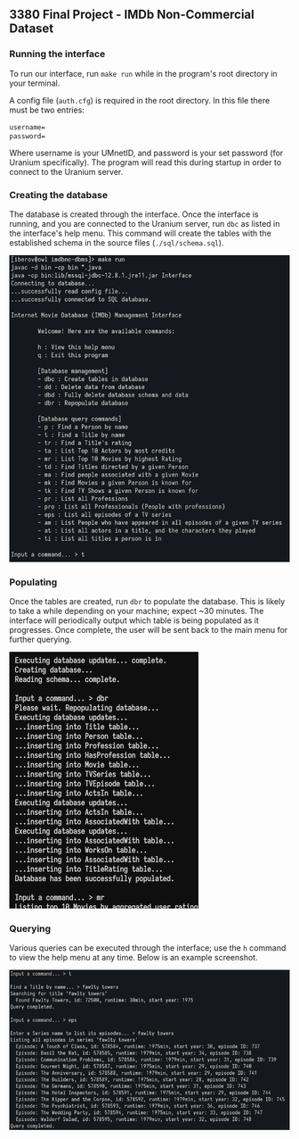 ## 3380 Final Project - IMDb Non-Commercial Dataset

### Running the interface

To run our interface, run `make run` while in the program's root directory in your terminal.

A config file (`auth.cfg`) is required in the root directory. In this file there must be two entries:

```plaintext
username=
password=
```

Where username is your UMnetID, and password is your set password (for Uranium specifically). The program will read this during startup in order to connect to the Uranium server.

### Creating the database

The database is created through the interface. Once the interface is running, and you are connected to the Uranium server, run `dbc` as listed in the interface's help menu. This command will create the tables with the established schema in the source files (`./sql/schema.sql`).

![](./img/menu.png)

### Populating

Once the tables are created, run `dbr` to populate the database. This is likely to take a while depending on your machine; expect ~30 minutes. The interface will periodically output which table is being populated as it progresses. Once complete, the user will be sent back to the main menu for further querying.

![](./img/dbr.png)

### Querying

Various queries can be executed through the interface; use the `h` command to view the help menu at any time. Below is an example screenshot.

![](./img/example.png)